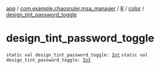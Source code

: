 [app](../../../index.md) / [com.example.chaosruler.msa_manager](../../index.md) / [R](../index.md) / [color](index.md) / [design_tint_password_toggle](.)

# design_tint_password_toggle

`static val design_tint_password_toggle: `[`Int`](https://kotlinlang.org/api/latest/jvm/stdlib/kotlin/-int/index.html)
`static val design_tint_password_toggle: `[`Int`](https://kotlinlang.org/api/latest/jvm/stdlib/kotlin/-int/index.html)